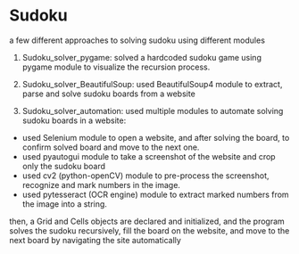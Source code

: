 # Sudoku
a few different approaches to solving sudoku using different modules


1. Sudoku_solver_pygame:
solved a hardcoded sudoku game using pygame module to visualize the recursion process.

2. Sudoku_solver_BeautifulSoup:
used BeautifulSoup4 module to extract, parse and solve sudoku boards from a website

3. Sudoku_solver_automation:
used multiple modules to automate solving sudoku boards in a website:
* used Selenium module to open a website, and after solving the board, to confirm solved board and move to the next one.
* used pyautogui module to take a screenshot of the website and crop only the sudoku board
* used cv2 (python-openCV) module to pre-process the screenshot, recognize and mark numbers in the image.
* used pytesseract (OCR engine) module to extract marked numbers from the image into a string.

then, a Grid and Cells objects are declared and initialized, and the program solves the sudoku recursively, fill the board on the website,
and move to the next board by navigating the site automatically
